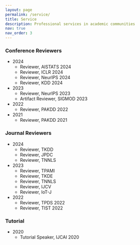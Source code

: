 ```yaml
---
layout: page
permalink: /service/
title: Service
description: Professional services in academic communities
nav: true
nav_order: 3
---
```


### Conference Reviewers

- 2024
  - Reviewer, AISTATS 2024
  - Reviewer, ICLR 2024
  - Reviewer, NeurIPS 2024
  - Reviewer, KDD 2024
- 2023
  - Reviewer, NeurIPS 2023
  - Artifact Reviewer, SIGMOD 2023
- 2022
  - Reviewer, PAKDD 2022
- 2021
  - Reviewer, PAKDD 2021

### Journal Reviewers

- 2024
  - Reviewer, TKDD
  - Reviewer, JPDC
  - Reviewer, TNNLS
- 2023
  - Reviewer, TPAMI
  - Reviewer, TKDE
  - Reviewer, TNNLS
  - Reviewer, IJCV
  - Reviewer, IoT-J
- 2022
  - Reviewer, TPDS 2022
  - Reviewer, TIST 2022

### Tutorial

- 2020
  - Tutorial Speaker, IJCAI 2020